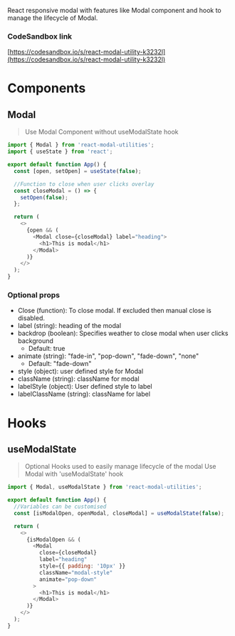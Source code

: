 React responsive modal with features like Modal component and hook to manage the lifecycle of Modal.

### CodeSandbox link

[https://codesandbox.io/s/react-modal-utility-k3232l](https://codesandbox.io/s/react-modal-utility-k3232l)

# Components

## Modal

> Use Modal Component without useModalState hook

```js
import { Modal } from 'react-modal-utilities';
import { useState } from 'react';

export default function App() {
  const [open, setOpen] = useState(false);

  //Function to close when user clicks overlay
  const closeModal = () => {
    setOpen(false);
  };

  return (
    <>
      {open && (
        <Modal close={closeModal} label="heading">
          <h1>This is modal</h1>
        </Modal>
      )}
    </>
  );
}
```

### Optional props

- Close (function): To close modal. If excluded then manual close is disabled.
- label (string): heading of the modal
- backdrop (boolean): Specifies weather to close modal when user clicks background
  - Default: true
- animate (string): "fade-in", "pop-down", "fade-down", "none"
  - Default: "fade-down"
- style (object): user defined style for Modal
- className (string): className for modal
- labelStyle (object): User defined style to label
- labelClassName (string): className for label 

# Hooks

## useModalState

> Optional Hooks used to easily manage lifecycle of the modal
> Use Modal with 'useModalState' hook

```js
import { Modal, useModalState } from 'react-modal-utilities';

export default function App() {
  //Variables can be customised
  const [isModalOpen, openModal, closeModal] = useModalState(false);

  return (
    <>
      {isModalOpen && (
        <Modal
          close={closeModal}
          label="heading"
          style={{ padding: '10px' }}
          className="modal-style"
          animate="pop-down"
        >
          <h1>This is modal</h1>
        </Modal>
      )}
    </>
  );
}
```
